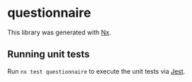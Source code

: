 # questionnaire

This library was generated with [Nx](https://nx.dev).

## Running unit tests

Run `nx test questionnaire` to execute the unit tests via [Jest](https://jestjs.io).
